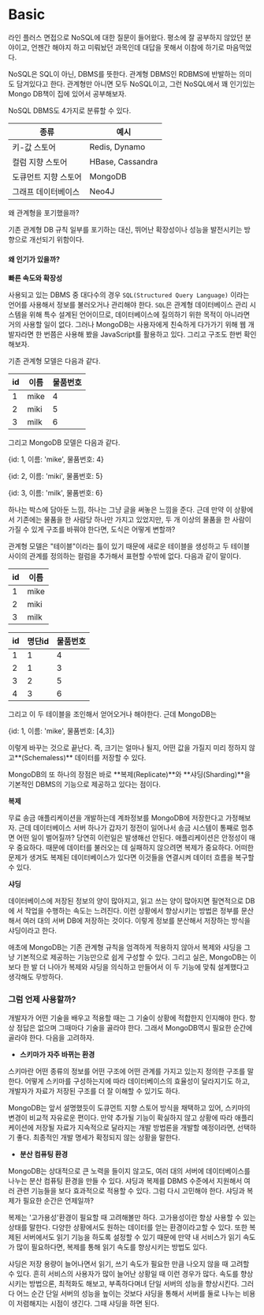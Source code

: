 # Basic



라인 플러스 면접으로 NoSQL에 대한 질문이 들어왔다. 평소에 잘 공부하지 않았던 분야이고, 언젠간 해야지 하고 미뤄놨던 과목인데 대답을 못해서 이참에 하기로 마음먹었다.

NoSQL은 SQL이 아닌, DBMS를 뜻한다. 관계형 DBMS인 RDBMS에 반발하는 의미도 담겨있다고 한다. 관계형만 아니면 모두 NoSQL이고, 그런 NoSQL에서 꽤 인기있는 Mongo DB책이 집에 있어서 공부해보자.



NoSQL DBMS도 4가지로 분류할 수 있다.

| 종류          | 예시               |
| ----------- | ---------------- |
| 키-값 스토어     | Redis, Dynamo    |
| 컬럼 지향 스토어   | HBase, Cassandra |
| 도큐먼트 지향 스토어 | MongoDB          |
| 그래프 데이터베이스  | Neo4J            |

왜 관계형을 포기했을까?

기존 관계형 DB 규칙 일부를 포기하는 대신, 뛰어난 확장성이나 성능을 발전시키는 방향으로 개선되기 위함이다.



 #### 왜 인기가 있을까?

**빠른 속도와 확장성**

사용되고 있는 DBMS 중 대다수의 경우 `SQL(Structured Query Language)` 이라는 언어를 사용해서 정보를 불러오거나 관리해야 한다. `SQL`은 관계형 데이터베이스 관리 시스템을 위해 특수 설계된 언어이므로, 데이터베이스에 질의하기 위한 목적이 아니라면 거의 사용할 일이 없다. 그러나 MongoDB는 사용자에게 친숙하게 다가가기 위해 웹 개발자라면 한 번쯤은 사용해 봤을 JavaScript를 활용하고 있다. 그리고 구조도 한번 확인해보자.

기존 관계형 모델은 다음과 같다.

| id   | 이름   | 물품번호 |
| ---- | ---- | ---- |
| 1    | mike | 4    |
| 2    | miki | 5    |
| 3    | milk | 6    |

그리고 MongoDB 모델은 다음과 같다.

{id: 1, 이름: 'mike', 물품번호: 4}

{id: 2, 이름: 'miki', 물품번호: 5}

{id: 3, 이름: 'milk', 물품번호: 6}

하나는 박스에 담아둔 느낌, 하나는 그냥 글을 써놓은 느낌을 준다. 근데 만약 이 상황에서 기존에는 물품을 한 사람당 하나만 가지고 있었지만, 두 개 이상의 물품을 한 사람이 가질 수 있게 구조를 바꿔야 한다면, 도식은 어떻게 변할까?

관계형 모델은 "테이블"이라는 틀이 있기 때문에 새로운 테이블을 생성하고 두 테이블 사이의 관계를 정의하는 컬럼을 추가해서 표현할 수밖에 없다. 다음과 같이 말이다.

| id   | 이름   |
| ---- | ---- |
| 1    | mike |
| 2    | miki |
| 3    | milk |

| id   | 명단id | 물품번호 |
| ---- | ---- | ---- |
| 1    | 1    | 4    |
| 2    | 1    | 3    |
| 3    | 2    | 5    |
| 4    | 3    | 6    |

그리고 이 두 테이블을 조인해서 얻어오거나 해야한다. 근데 MongoDB는 

{id: 1, 이름: 'mike', 물품번호: [4,3]}

이렇게 바꾸는 것으로 끝난다. 즉, 크기는 얼마나 될지, 어떤 값을 가질지 미리 정하지 않고**(Schemaless)** 데이터를 저장할 수 있다.



MongoDB의 또 하나의 장점은 바로 **복제(Replicate)**와 **샤딩(Sharding)**을 기본적인 DBMS의 기능으로 제공하고 있다는 점이다.



**복제**

무료 송금 애플리케이션을 개발하는데 계좌정보를 MongoDB에 저장한다고 가정해보자. 근데 데이터베이스 서버 하나가 갑자기 정전이 일어나서 송금 시스템이 통째로 멈추면 어떤 일이 벌어질까? 당연히 이런일은 발생해선 안된다. 애플리케이션은 안정성이 매우 중요하다. 때문에 데이터를 불러오는 데 실패하지 않으려면 복제가 중요하다. 어떠한 문제가 생겨도 복제된 데이터베이스가 있다면 이것들을 연결시켜 데이터 흐름을 복구할 수 있다.



**샤딩**

데이터베이스에 저장된 정보의 양이 많아지고, 읽고 쓰는 양이 많아지면 필연적으로 DB에 서 작업을 수행하는 속도는 느려진다. 이런 상황에서 향상시키는 방법은 정부를 문산해서 여러 대의 서버 DB에 저장하는 것이다. 이렇게 정보를 분산해서 저장하는 방식을 샤딩이라고 한다.



애초에 MongoDB는 기존 관계형 규칙을 엄격하게 적용하지 않아서 복제와 샤딩을 그냥 기본적으로 제공하는 기능만으로 쉽게 구성할 수 있다. 그리고 실은, MongoDB는 이보다 한 발 더 나아가 복제와 샤딩을 의식하고 만들어서 이 두 기능에 맞춰 설계했다고 생각해도 무방하다.



### 그럼 언제 사용할까?

개발자가 어떤 기술을 배우고 적용할 때는 그 기술이 상황에 적합한지 인지해야 한다. 항상 정답은 없으며 그때마다 기술을 골라야 한다. 그래서 MongoDB역시 필요한 순간에 골라야 한다. 다음을 고려하자.

- **스키마가 자주 바뀌는 환경**

스키마란 어떤 종류의 정보를 어떤 구조에 어떤 관계를 가지고 있는지 정의한 구조를 말한다. 어떻게 스키마를 구성하는지에 따라 데이터베이스의 효율성이 달라지기도 하고, 개발자가 자료가 저장된 구조를 더 잘 이해할 수 있기도 하다.

MongoDB는 앞서 설명했듯이 도큐먼트 지향 스토어 방식을 채택하고 있어, 스키마의 변경이 비교적 자유로운 편이다. 만약 추가될 기능이 확실하지 않고 상황에 따라 애플리케이션에 저장될 자료가 지속적으로 달라지는 개발 방법론을 개발할 예정이라면, 선택하기 좋다. 최종적인 개발 명세가 확정되지 않는 상황을 말한다.

- **분산 컴퓨팅 환경**

MongoDB는 상대적으로 큰 노력을 들이지 않고도, 여러 대의 서버에 데이터베이스를 나누는 분산 컴퓨팅 환경을 만들 수 있다. 샤딩과 복제를 DBMS 수준에서 지원해서 여러 관련 기능들을 보다 효과적으로 적용할 수 있다. 그럼 다시 고민해야 한다. 샤딩과 복제가 필요한 순간은 언제일까?



복제는 '고가용성'환경이 필요할 때 고려해볼만 하다. 고가용성이란 항상 사용할 수 있는 상태를 말한다. 다양한 상황에서도 원하는 데이터를 얻는 환경이라고할 수 있다. 또한 복제된 서버에서도 읽기 기능을 하도록 설정할 수 있기 때문에 만약 내 서비스가 읽기 속도가 많이 필요하다면, 복제를 통해 읽기 속도를 향상시키는 방법도 있다.

샤딩은 저장 용량이 늘어나면서 읽기, 쓰기 속도가 필요한 만큼 나오지 않을 때 고려할 수 있다. 흔히 서비스의 사용자가 많이 늘어난 상황일 때 이런 경우가 많다. 속도를 향상 시키는 방법으론, 최적화도 해보고, 부족하다며녀 단일 서버의 성능을 향상시킨다. 그러다 어느 순간 단일 서버의 성능을 높이는 것보다 샤딩을 통해서 서버를 둘로 나누는 비용이 저렴해지는 시점이 생긴다. 그때 샤딩을 하면 된다.